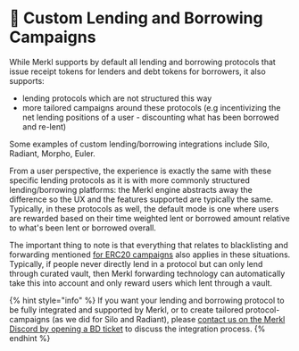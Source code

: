 # 🏦 Custom Lending and Borrowing Campaigns

While Merkl supports by default all lending and borrowing protocols that issue receipt tokens for lenders and debt tokens for borrowers, it also supports:

- lending protocols which are not structured this way
- more tailored campaigns around these protocols (e.g incentivizing the net lending positions of a user - discounting what has been borrowed and re-lent)

Some examples of custom lending/borrowing integrations include Silo, Radiant, Morpho, Euler.

From a user perspective, the experience is exactly the same with these specific lending protocols as it is with more commonly structured lending/borrowing platforms: the Merkl engine abstracts away the difference so the UX and the features supported are typically the same.
Typically, in these protocols as well, the default mode is one where users are rewarded based on their time weighted lent or borrowed amount relative to what's been lent or borrowed overall.

The important thing to note is that everything that relates to blacklisting and forwarding mentioned [for ERC20 campaigns](./erc20-mechanisms.md) also applies in these situations.
Typically, if people never directly lend in a protocol but can only lend through curated vault, then Merkl forwarding technology can automatically take this into account and only reward users which lent through a vault.

{% hint style="info" %}
If you want your lending and borrowing protocol to be fully integrated and supported by Merkl, or to create tailored protocol-campaigns (as we did for Silo and Radiant), please [contact us on the Merkl Discord by opening a BD ticket](https://discord.com/invite/jnYfrGxDbe) to discuss the integration process.
{% endhint %}
